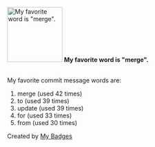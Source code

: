 <img src="https://github.com/my-badges/my-badges/blob/master/src/all-badges/favorite-word/favorite-word.png?raw=true" alt="My favorite word is &quot;merge&quot;." title="My favorite word is &quot;merge&quot;." width="128">
<strong>My favorite word is &quot;merge&quot;.</strong>
<br><br>

My favorite commit message words are:

1. merge (used 42 times)
2. to (used 39 times)
3. update (used 39 times)
4. for (used 33 times)
5. from (used 30 times)


Created by <a href="https://github.com/my-badges/my-badges">My Badges</a>